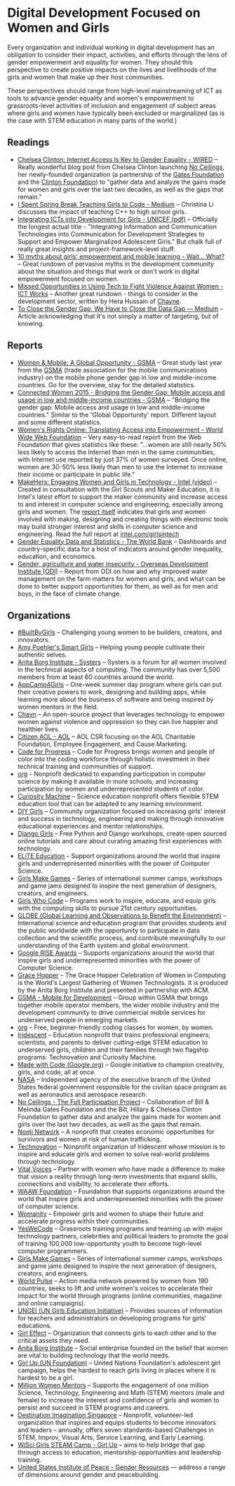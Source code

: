 # Digital Development Focused on Women and Girls

Every organization and individual working in digital development has an obligation to consider their impact, activities, and efforts through the lens of gender empowerment and equality for women. They should this perspective to create positive impacts on the lives and livelihoods of the girls and women that make up their host communities.

These perspectives should range from high-level mainstreaming of ICT as tools to advance gender equality and women's empowerment to grassroots-level activities of inclusion and engagement of subject areas where girls and women have typically been excluded or marginalized (as is the case with STEM education in many parts of the world.)



## Readings

- [Chelsea Clinton: Internet Access Is Key to Gender Equality - WIRED](http://www.wired.com/2015/03/chelsea-clinton-no-ceilings/) – Really wonderful blog post from Chelsea Clinton launching [No Ceilings](http://noceilings.org/), her newly-founded organization (a partnership of the [Gates Foundation](http://www.gatesfoundation.org/) and the [Clinton Foundation](https://www.clintonfoundation.org/)) to &quot;gather data and analyze the gains made for women and girls over the last two decades, as well as the gaps that remain.&quot;
- [I Spent Spring Break Teaching Girls to Code - Medium](https://medium.com/bright/i-spent-spring-break-teaching-girls-to-code-ef14cf2ddf84) – Christina Li discusses the impact of teaching C++ to high school girls.
- [Integrating ICTs into Development for Girls - UNICEF (pdf)](http://www.unicef.org/cbsc/files/ICTPaper_Web.pdf) – Officially the longest actual title - &quot;Integrating Information and Communication Technologies into Communication for Development Strategies to Support and Empower Marginalized Adolescent Girls.&quot; But chalk full of really great insights and project-framework-level stuff.
- [10 myths about girls&#39; empowerment and mobile learning - Wait… What?](http://lindaraftree.com/2015/03/11/10-myths-about-girls-empowerment-and-mobile-learning/) – Great rundown of pervasive myths in the development community about the situation and things that work or don&#39;t work in digital empowerment focused on women.
- [Missed Opportunities in Using Tech to Fight Violence Against Women - ICT Works](http://www.ictworks.org/2015/08/05/missed-opportunities-in-using-tech-to-fight-violence-against-women/) – Another great rundown - things to consider in the development sector, written by Hera Hussain of [Chayne](http://chayn.co/).
- [To Close the Gender Gap, We Have to Close the Data Gap — Medium](https://medium.com/@melindagates/to-close-the-gender-gap-we-have-to-close-the-data-gap-e6a36a242657#.893ayp4n0) – Article acknowledging that it&#39;s not simply a matter of targeting, but of knowing.



## Reports

- [Women &amp; Mobile: A Global Opportunity - GSMA](http://www.gsma.com/mobilefordevelopment/wp-content/uploads/2013/01/GSMA_Women_and_Mobile-A_Global_Opportunity.pdf) – Great study last year from the [GSMA](http://www.gsma.com/) (trade association for the mobile communications industry) on the mobile phone gender gap in low and middle-income countries. Go for the overview, stay for the detailed statistics.
- [Connected Women 2015 - Bridging the Gender Gap: Mobile access and usage in low and middle-income countries - GSMA](http://www.gsma.com/mobilefordevelopment/programmes/connected-women/) – &quot;Bridging the gender gap: Mobile access and usage in low and middle-income countries.&quot; Similar to the &#39;Global Opportunity&#39; report. Different layout and some different statistics.
- [Women&#39;s Rights Online: Translating Access into Empowerment - World Wide Web Foundation](http://webfoundation.org/about/research/womens-rights-online-2015/) – Very easy-to-read report from the Web Foundation that gives statistics like these: &quot;…women are still nearly 50% less likely to access the Internet than men in the same communities, with Internet use reported by just 37% of women surveyed. Once online, women are 30-50% less likely than men to use the Internet to increase their income or participate in public life.&quot;
- [MakeHers: Engaging Women and Girls in Technology - Intel (video)](https://www.youtube.com/watch?v=ZDlZocF8aNg) – Created in consultation with the Girl Scouts and Maker Education, it is Intel&#39;s latest effort to support the maker community and increase access to and interest in computer science and engineering, especially among girls and women. The [report itself](https://www-ssl.intel.com/content/www/us/en/technology-in-education/making-her-future.html) indicates that girls and women involved with making, designing and creating things with electronic tools may build stronger interest and skills in computer science and engineering. Read the full report at [intel.com/girlsintech](http://www.intel.com/girlsintech)
- [Gender Equality Data and Statistics - The World Bank](http://datatopics.worldbank.org/gender/) – Dashboards and country-specific data for a host of indicators around gender inequality, education, and economics.
- [Gender, agriculture and water insecurity - Overseas Development Institute (ODI)](http://www.odi.org/publications/10355-gender-agriculture-and-water-insecurity) – Report from ODI on how and why improved water management on the farm matters for women and girls, and what can be done to better support opportunities for them, as well as for men and boys, in the face of climate change.



## Organizations

- [#BuiltByGirls](http://www.builtbygirls.com/) – Challenging young women to be builders, creators, and innovators.
- [Amy Poehler&#39;s Smart Girls](http://amysmartgirls.com/) – Helping young people cultivate their authentic selves.
- [Anita Borg Institute - Systers](http://anitaborg.org/get-involved/systers/) – Systers is a forum for all women involved in the technical aspects of computing. The community has over 5,500 members from at least 60 countries around the world.
- [AppCamp4Girls](http://appcamp4girls.com/) – One-week summer day program where girls can put their creative powers to work, designing and building apps, while learning more about the business of software and being inspired by women mentors in the field.
- [Chayn](http://chayn.co/) – An open-source project that leverages technology to empower women against violence and oppression so they can live happier and healthier lives.
- [Citizen AOL - AOL](http://corp.aol.com/citizen-aol) – AOL CSR focusing on the AOL Charitable Foundation, Employee Engagement, and Cause Marketing.
- [Code for Progress](http://www.codeforprogress.org/) – Code for Progress brings women and people of color into the coding workforce through holistic investment in their technical training and communities of support.
- [org](http://code.org/) – Nonprofit dedicated to expanding participation in computer science by making it available in more schools, and increasing participation by women and underrepresented students of color.
- [Curiosity Machine](https://www.curiositymachine.org/) – Science education nonprofit offers flexible STEM education tool that can be adapted to any learning environment.
- [DIY Girls](http://www.diygirls.org/) – Community organization focused on increasing girls&#39; interest and success in technology, engineering and making through innovative educational experiences and mentor relationships.
- [Django Girls](https://djangogirls.org/) – Free Python and Django workshops, create open sourced online tutorials and care about curating amazing first experiences with technology.
- [ELiTE Education](http://www.elite-education.org/) – Support organizations around the world that inspire girls and underrepresented minorities with the power of Computer Science.
- [Girls Make Games](http://girlsmakegames.com/) – Series of international summer camps, workshops and game jams designed to inspire the next generation of designers, creators, and engineers.
- [Girls Who Code](http://girlswhocode.com/) – Programs work to inspire, educate, and equip girls with the computing skills to pursue 21st century opportunities.
- [GLOBE (Global Learning and Observations to Benefit the Environment)](http://globe.gov/) – International science and education program that provides students and the public worldwide with the opportunity to participate in data collection and the scientific process, and contribute meaningfully to our understanding of the Earth system and global environment.
- [Google RISE Awards](https://www.google.com/edu/resources/programs/google-rise-awards/) – Supports organizations around the world that inspire girls and underrepresented minorities with the power of Computer Science.
- [Grace Hopper](http://gracehopper.org/) – The Grace Hopper Celebration of Women in Computing is the World&#39;s Largest Gathering of Women Technologists. It is produced by the Anita Borg Institute and presented in partnership with ACM.
- [GSMA - Mobile for Development](http://gsma.com/mobilefordevelopment) – Group within GSMA that brings together mobile operator members, the wider mobile industry and the development community to drive commercial mobile services for underserved people in emerging markets.
- [org](http://hearmecode.org/) – Free, beginner-friendly coding classes for women, by women.
- [Iridescent](http://iridescentlearning.org/) – Education nonprofit that trains professional engineers, scientists, and parents to deliver cutting-edge STEM education to underserved girls, children and their families through two flagship programs: Technovation and Curiosity Machine.
- [Made with Code (Google.org)](http://madewithcode.com/) – Google initiative to champion creativity, girls, and code, all at once.
- [NASA](http://nasa.gov/) – Independent agency of the executive branch of the United States federal government responsible for the civilian space program as well as aeronautics and aerospace research.
- [No Ceilings - The Full Participation Project](http://noceilings.org/) – Collaboration of Bill &amp; Melinda Gates Foundation and the Bill, Hillary &amp; Chelsea Clinton Foundation to gather data and analyze the gains made for women and girls over the last two decades, as well as the gaps that remain.
- [Nomi Network](http://www.nominetwork.org/) – A nonprofit that creates economic opportunities for survivors and women at risk of human trafficking.
- [Technovation](http://technovationchallenge.org/) – Nonprofit organization of Iridescent whose mission is to inspire and educate girls and women to solve real-world problems through technology.
- [Vital Voices](http://www.vitalvoices.org/) – Partner with women who have made a difference to make that vision a reality through long-term investments that expand skills, connections and visibility, to accelerate their efforts.
- [WAAW Foundation](http://waawfoundation.org/) – Foundation that supports organizations around the world that inspire girls and underrepresented minorities with the power of computer science.
- [Womanity](http://www.womanity.org/) – Empower girls and women to shape their future and accelerate progress within their communities.
- [YesWeCode](http://www.yeswecode.org/) – Grassroots training programs and teaming up with major technology partners, celebrities and political leaders to promote the goal of training 100,000 low-opportunity youth to become high-level computer programmers.
- [Girls Make Games](http://girlsmakegames.com/) – Series of international summer camps, workshops and game jams designed to inspire the next generation of designers, creators, and engineers.
- [World Pulse](http://worldpulse.com/) – Action media network powered by women from 190 countries, seeks to lift and unite women&#39;s voices to accelerate their impact for the world through programs (online communities, magazine and online campaigns).
- [UNGEI (UN Girls Education Initiative)](http://www.ungei.org/) – Provides sources of information for teachers and administrators on developing programs for girls&#39; educations.
- [Girl Effect](http://www.girleffect.org/) – Organization that connects girls to each other and to the critical assets they need.
- [Anita Borg Institute](http://anitaborg.org/) – Social enterprise founded on the belief that women are vital to building technology that the world needs.
- [Girl Up (UN Foundation)](https://girlup.org/) – United Nations Foundation&#39;s adolescent girl campaign, helps the hardest to reach girls living in places where it is hardest to be a girl.
- [Million Women Mentors](https://www.millionwomenmentors.org/) – Supports the engagement of one million Science, Technology, Engineering and Math (STEM) mentors (male and female) to increase the interest and confidence of girls and women to persist and succeed in STEM programs and careers.
- [Destination Imagination Singapore](http://www.di-sg.org/) – Nonprofit, volunteer-led organization that inspires and equips students to become innovators and leaders – annually, offers seven standards-based Challenges in STEM, Improv, Visual Arts, Service Learning, and Early Learning.
- [WiSci Girls STEAM Camp - Girl Up](https://girlup.org/wisci/) – aims to help bridge that gap through access to education, mentorship opportunities and leadership training.
- [United States Institute of Peace - Gender Resources](https://www.usip.org/gender-resources) — address a range of dimensions around gender and peacebuilding.